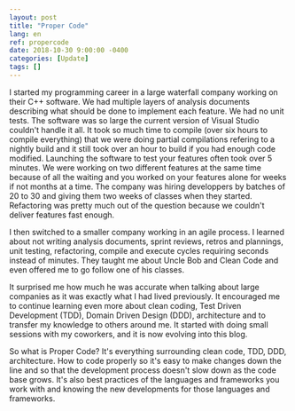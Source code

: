```yaml
---
layout: post
title: "Proper Code"
lang: en
ref: propercode
date: 2018-10-30 9:00:00 -0400
categories: [Update]
tags: []
---
```

I started my programming career in a large waterfall company working on their C++ software. We had multiple layers of analysis documents describing what should be done to implement each feature. We had no unit tests. The software was so large the current version of Visual Studio couldn't handle it all. It took so much time to compile (over six hours to compile everything) that we were doing partial compilations refering to a nightly build and it still took over an hour to build if you had enough code modified. Launching the software to test your features often took over 5 minutes. We were working on two different features at the same time because of all the waiting and you worked on your features alone for weeks if not months at a time. The company was hiring developpers by batches of 20 to 30 and giving them two weeks of classes when they started. Refactoring was pretty much out of the question because we couldn't deliver features fast enough.

I then switched to a smaller company working in an agile process. I learned about not writing analysis documents, sprint reviews, retros and plannings, unit testing, refactoring, compile and execute cycles requiring seconds instead of minutes. They taught me about Uncle Bob and Clean Code and even offered me to go follow one of his classes.

It surprised me how much he was accurate when talking about large companies as it was exactly what I had lived previously. It encouraged me to continue learning even more about clean coding, Test Driven Development (TDD), Domain Driven Design (DDD), architecture and to transfer my knowledge to others around me. It started with doing small sessions with my coworkers, and it is now evolving into this blog.

So what is Proper Code? It's everything surrounding clean code, TDD, DDD, architecture. How to code properly so it's easy to make changes down the line and so that the development process doesn't slow down as the code base grows. It's also best practices of the languages and frameworks you work with and knowing the new developments for those languages and frameworks.
